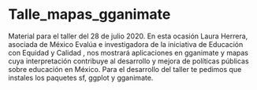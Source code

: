 # Talle_mapas_gganimate
Material para el taller del 28 de julio 2020. En esta ocasión Laura Herrera, asociada de México Evalúa e investigadora de la iniciativa de Educación con Equidad y Calidad , nos mostrará aplicaciones en gganimate y mapas cuya interpretación contribuye al desarrollo y mejora de políticas públicas sobre educación en México. Para el desarrollo del taller te pedimos que instales los paquetes sf, ggplot y gganimate.
